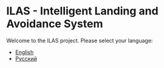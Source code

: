 # ILAS - Intelligent Landing and Avoidance System

Welcome to the ILAS project. Please select your language:

- [English](README_EN.md)
- [Русский](README_RU.md)
